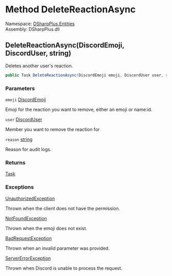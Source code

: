 # Method DeleteReactionAsync

Namespace: [DSharpPlus.Entities](DSharpPlus.Entities.md)  
Assembly: DSharpPlus.dll

## <a id="DSharpPlus_Entities_DiscordMessage_DeleteReactionAsync_DSharpPlus_Entities_DiscordEmoji_DSharpPlus_Entities_DiscordUser_System_String_"></a>DeleteReactionAsync\(DiscordEmoji, DiscordUser, string\)

Deletes another user's reaction.

```csharp
public Task DeleteReactionAsync(DiscordEmoji emoji, DiscordUser user, string reason = null)
```

### Parameters

`emoji` [DiscordEmoji](DSharpPlus.Entities.DiscordEmoji.md)

Emoji for the reaction you want to remove, either an emoji or name:id.

`user` [DiscordUser](DSharpPlus.Entities.DiscordUser.md)

Member you want to remove the reaction for

`reason` [string](https://learn.microsoft.com/dotnet/api/system.string)

Reason for audit logs.

### Returns

[Task](https://learn.microsoft.com/dotnet/api/system.threading.tasks.task)

### Exceptions

[UnauthorizedException](DSharpPlus.Exceptions.UnauthorizedException.md)

Thrown when the client does not have the <xref href="DSharpPlus.Permissions.ManageMessages" data-throw-if-not-resolved="false"></xref> permission.

[NotFoundException](DSharpPlus.Exceptions.NotFoundException.md)

Thrown when the emoji does not exist.

[BadRequestException](DSharpPlus.Exceptions.BadRequestException.md)

Thrown when an invalid parameter was provided.

[ServerErrorException](DSharpPlus.Exceptions.ServerErrorException.md)

Thrown when Discord is unable to process the request.

